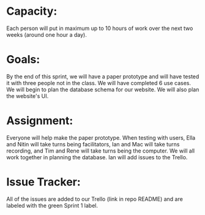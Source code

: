 # Capacity:
Each person will put in maximum up to 10 hours of work over the next two weeks (around one hour a day).

# Goals: 
By the end of this sprint, we will have a paper prototype and will have tested it with three people not in the class. We will have completed 6 use cases. We will begin to plan the database schema for our website. We will also plan the website's UI.

# Assignment: 
Everyone will help make the paper prototype. When testing with users, Ella and Nitin will take turns being facilitators, Ian and Mac will take turns recording, and Tim and Rene will take turns being the computer. We will all work together in planning the database. Ian will add issues to the Trello. 

# Issue Tracker:   
All of the issues are added to our Trello (link in repo README) and are labeled with the green Sprint 1 label. 

